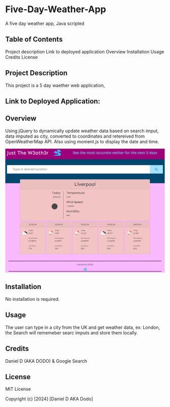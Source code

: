 # Five-Day-Weather-App
A five day weather app, Java scripted

## Table of Contents
Project description
Link to deployed application
Overview 
Installation
Usage
Credits
License


## Project Description
This project is a 5 day waether web application, 

## Link to Deployed Application: 

## Overview
Using jQuery to dynamically update weather data based on search imput, data imputed as city, converted to coordinates and retereived from OpenWeatherMap API.
Also using moment.js to display the date and time.


![Printscreen](https://github.com/DodoID/Five-Day-Weather-App/blob/main/Assets/images/Screenshot_2024-01-30.png)

## Installation
No installation is required.

## Usage
The user can type in a city from the UK and get weather data, ex: London, the Search will rememeber searc imputs and store them locally.

## Credits
Daniel D (AKA DODO) & Google Search

## License
MIT License 

Copyright (c) [2024] [Daniel D AKA Dodo]